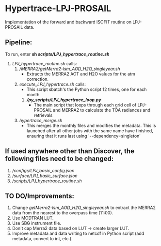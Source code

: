 # Hypertrace-LPJ-PROSAIL
Implementation of the forward and backward ISOFIT routine on LPJ-PROSAIL data.

## Pipeline:
To run, enter **sh _scripts/LPJ_hypertrace_routine.sh_**

1. _LPJ_hypertrace_routine.sh_ calls:
    1. _/MERRA2/getMerra2-lsm_AOD_H2O_singleyear.sh_ 
       - Extracts the MERRA2 AOT and H2O values for the atm correction.
    2. _execute_LPJ_hypertrace.sh_ calls:
       - This script sbatch's the Python script 12 times, one for each month
        1. **_/py_scripts/LPJ_hypertrace_loop.py_**
            - The main script that loops through each grid cell of LPJ-PROSAIL and MERRA2 to calculate the TOA radiances and retrievals
    3. _hypertrace_merge.sh_
        - This merges the monthly files and modifies the metadata. This is launched after all other jobs with the same name have finished, ensuring that it runs last using '--dependency=singleton'


## If used anywhere other than Discover, the following files need to be changed:
1. _/configs/LPJ_basic_config.json_
2. _/surface/LPJ_basic_surface.json_
3. _/scripts/LPJ_hypertrace_routine.sh_

## TO DO/Improvements:
1. Change _getMerra2-lsm_AOD_H2O_singleyear.sh_ to extract the MERRA2 data from the nearest to the overpass time (11:00).
2. Use MODTRAN LUT.
3. Use SBG instrument file.
4. Don't cap Merra2 data based on LUT -> create larger LUT.
5. Improve metadata and data writing to netcdf in Python script (add metadata, convert to int, etc.).
